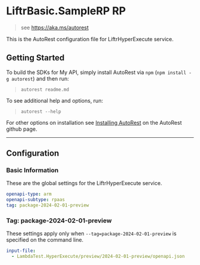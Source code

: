 # LiftrBasic.SampleRP RP

> see https://aka.ms/autorest

This is the AutoRest configuration file for LiftrHyperExecute service.

## Getting Started

To build the SDKs for My API, simply install AutoRest via `npm` (`npm install -g autorest`) and then run:

> `autorest readme.md`

To see additional help and options, run:

> `autorest --help`

For other options on installation see [Installing AutoRest](https://aka.ms/autorest/install) on the AutoRest github page.

---

## Configuration

### Basic Information

These are the global settings for the LiftrHyperExecute service.

```yaml
openapi-type: arm
openapi-subtype: rpaas
tag: package-2024-02-01-preview
```

### Tag: package-2024-02-01-preview

These settings apply only when `--tag=package-2024-02-01-preview` is specified on the command line.

```yaml $(tag) == 'package-2024-02-01-preview'
input-file:
  - LambdaTest.HyperExecute/preview/2024-02-01-preview/openapi.json
```
